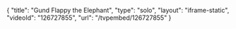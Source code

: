 {
    "title": "Gund Flappy the Elephant",
    "type": "solo",
    "layout": "iframe-static",
    "videoId": "126727855",
    "url": "\/tvpembed\/126727855"
}